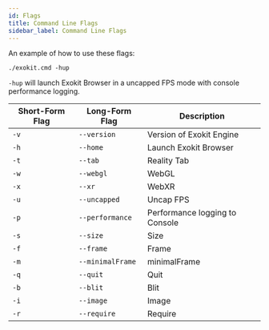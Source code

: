 ```yaml
---
id: Flags
title: Command Line Flags
sidebar_label: Command Line Flags
---
```


An example of how to use these flags:

`./exokit.cmd -hup`

`-hup` will launch Exokit Browser in a uncapped FPS mode with console performance logging.

|Short-Form Flag|Long-Form Flag|Description|
|-|-|-|
|`-v`|`--version`|Version of Exokit Engine|
|`-h`|`--home`|Launch Exokit Browser|
|`-t`|`--tab`|Reality Tab|
|`-w`|`--webgl`|WebGL|
|`-x`|`--xr`|WebXR|
|`-u`|`--uncapped`|Uncap FPS|
|`-p`|`--performance`|Performance logging to Console|
|`-s`|`--size`|Size|
|`-f`|`--frame`|Frame|
|`-m`|`--minimalFrame`|minimalFrame|
|`-q`|`--quit`|Quit|
|`-b`|`--blit`|Blit|
|`-i`|`--image`|Image|
|`-r`|`--require`|Require|
